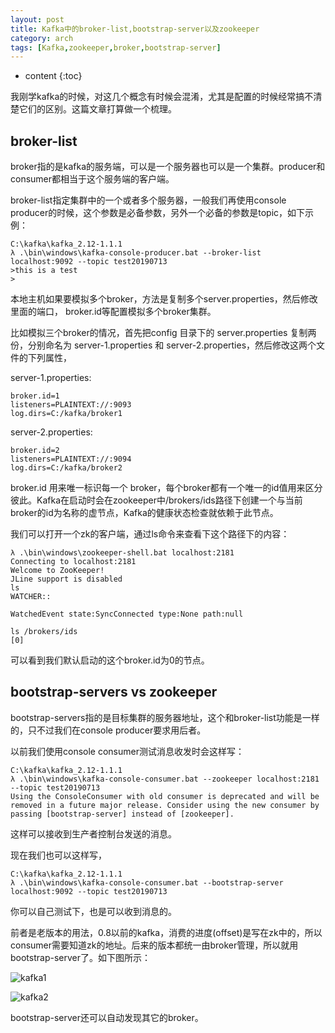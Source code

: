 ```yaml
---
layout: post
title: Kafka中的broker-list,bootstrap-server以及zookeeper
category: arch
tags: [Kafka,zookeeper,broker,bootstrap-server]
---
```


* content
{:toc}

我刚学kafka的时候，对这几个概念有时候会混淆，尤其是配置的时候经常搞不清楚它们的区别。这篇文章打算做一个梳理。

## broker-list

broker指的是kafka的服务端，可以是一个服务器也可以是一个集群。producer和consumer都相当于这个服务端的客户端。

broker-list指定集群中的一个或者多个服务器，一般我们再使用console producer的时候，这个参数是必备参数，另外一个必备的参数是topic，如下示例：

```
C:\kafka\kafka_2.12-1.1.1
λ .\bin\windows\kafka-console-producer.bat --broker-list localhost:9092 --topic test20190713
>this is a test
>
```

本地主机如果要模拟多个broker，方法是复制多个server.properties，然后修改里面的端口， broker.id等配置模拟多个broker集群。

比如模拟三个broker的情况，首先把config 目录下的 server.properties 复制两份，分别命名为 server-1.properties 和 server-2.properties，然后修改这两个文件的下列属性，

server-1.properties:

```
broker.id=1
listeners=PLAINTEXT://:9093
log.dirs=C:/kafka/broker1
```

server-2.properties:

```
broker.id=2
listeners=PLAINTEXT://:9094
log.dirs=C:/kafka/broker2
```

broker.id 用来唯一标识每一个 broker，每个broker都有一个唯一的id值用来区分彼此。Kafka在启动时会在zookeeper中/brokers/ids路径下创建一个与当前broker的id为名称的虚节点，Kafka的健康状态检查就依赖于此节点。

我们可以打开一个zk的客户端，通过ls命令来查看下这个路径下的内容：

```
λ .\bin\windows\zookeeper-shell.bat localhost:2181
Connecting to localhost:2181
Welcome to ZooKeeper!
JLine support is disabled
ls
WATCHER::

WatchedEvent state:SyncConnected type:None path:null

ls /brokers/ids
[0]
```

可以看到我们默认启动的这个broker.id为0的节点。

## bootstrap-servers vs zookeeper

bootstrap-servers指的是目标集群的服务器地址，这个和broker-list功能是一样的，只不过我们在console producer要求用后者。

以前我们使用console consumer测试消息收发时会这样写：

```
C:\kafka\kafka_2.12-1.1.1
λ .\bin\windows\kafka-console-consumer.bat --zookeeper localhost:2181 --topic test20190713
Using the ConsoleConsumer with old consumer is deprecated and will be removed in a future major release. Consider using the new consumer by passing [bootstrap-server] instead of [zookeeper].
```

这样可以接收到生产者控制台发送的消息。

现在我们也可以这样写，

 ```
C:\kafka\kafka_2.12-1.1.1
λ .\bin\windows\kafka-console-consumer.bat --bootstrap-server localhost:9092 --topic test20190713
 ```

你可以自己测试下，也是可以收到消息的。

前者是老版本的用法，0.8以前的kafka，消费的进度(offset)是写在zk中的，所以consumer需要知道zk的地址。后来的版本都统一由broker管理，所以就用bootstrap-server了。如下图所示：

![kafka1](http://www.machengyu.net/assets/images/2019/tech/kafka1.jpg)

![kafka2](http://www.machengyu.net/assets/images/2019/tech/kafka2.jpg)



bootstrap-server还可以自动发现其它的broker。









